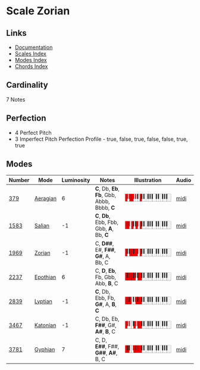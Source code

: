 # Scale Zorian

## Links

- [Documentation](README.md)
- [Scales Index](Scales.md)
- [Modes Index](Modes.md)
- [Chords Index](Chords.md)

## Cardinality

7 Notes

## Perfection

- 4 Perfect Pitch
- 3 Imperfect Pitch
Perfection Profile - true, false, true, false, false, true, true

## Modes

| Number | Mode | Luminosity | Notes | Illustration | Audio |
|--------|------|------------|-------|--------------|-------|
| [379](https://ianring.com/musictheory/scales/379) | [Aeragian](ModeAeragian.md) | 6 | **C**, Db, **Eb**, **Fb**, Gbb, Abbb, Bbbb, **C** | ![CNaturalAeragian](ModeCNaturalAeragian.png) | [midi](https://github.com/edipermadi/music/blob/main/docs/ModeCNaturalAeragian.mid?raw=true) | 
| [1583](https://ianring.com/musictheory/scales/1583) | [Salian](ModeSalian.md) | -1 | **C**, **Db**, Ebb, Fbb, Gbb, **A**, Bb, **C** | ![CNaturalSalian](ModeCNaturalSalian.png) | [midi](https://github.com/edipermadi/music/blob/main/docs/ModeCNaturalSalian.mid?raw=true) | 
| [1969](https://ianring.com/musictheory/scales/1969) | [Zorian](ModeZorian.md) | -1 | C, **D##**, E#, **F##**, **G#**, A, Bb, C | ![CNaturalZorian](ModeCNaturalZorian.png) | [midi](https://github.com/edipermadi/music/blob/main/docs/ModeCNaturalZorian.mid?raw=true) | 
| [2237](https://ianring.com/musictheory/scales/2237) | [Epothian](ModeEpothian.md) | 6 | C, **D**, **Eb**, Fb, Gbb, Abb, **B**, C | ![CNaturalEpothian](ModeCNaturalEpothian.png) | [midi](https://github.com/edipermadi/music/blob/main/docs/ModeCNaturalEpothian.mid?raw=true) | 
| [2839](https://ianring.com/musictheory/scales/2839) | [Lyptian](ModeLyptian.md) | -1 | **C**, Db, Ebb, Fb, **G#**, A, **B**, **C** | ![CNaturalLyptian](ModeCNaturalLyptian.png) | [midi](https://github.com/edipermadi/music/blob/main/docs/ModeCNaturalLyptian.mid?raw=true) | 
| [3467](https://ianring.com/musictheory/scales/3467) | [Katonian](ModeKatonian.md) | -1 | C, Db, Eb, **F##**, G#, **A#**, **B**, C | ![CNaturalKatonian](ModeCNaturalKatonian.png) | [midi](https://github.com/edipermadi/music/blob/main/docs/ModeCNaturalKatonian.mid?raw=true) | 
| [3781](https://ianring.com/musictheory/scales/3781) | [Gyphian](ModeGyphian.md) | 7 | C, D, **E##**, F##, **G##**, **A#**, B, C | ![CNaturalGyphian](ModeCNaturalGyphian.png) | [midi](https://github.com/edipermadi/music/blob/main/docs/ModeCNaturalGyphian.mid?raw=true) | 
